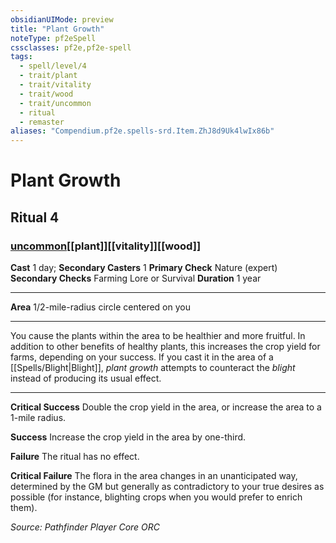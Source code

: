 ```yaml
---
obsidianUIMode: preview
title: "Plant Growth"
noteType: pf2eSpell
cssclasses: pf2e,pf2e-spell
tags:
  - spell/level/4
  - trait/plant
  - trait/vitality
  - trait/wood
  - trait/uncommon
  - ritual
  - remaster
aliases: "Compendium.pf2e.spells-srd.Item.ZhJ8d9Uk4lwIx86b" 
---
```

# Plant Growth   
## Ritual 4
### [uncommon](uncommon "Uncommon Rarity Trait")[[plant]][[vitality]][[wood]]

**Cast** 1 day; **Secondary Casters** 1
**Primary Check** Nature (expert)
**Secondary Checks** Farming Lore or Survival
**Duration** 1 year
* * * 
**Area** 1/2-mile-radius circle centered on you

* * *

You cause the plants within the area to be healthier and more fruitful. In addition to other benefits of healthy plants, this increases the crop yield for farms, depending on your success. If you cast it in the area of a [[Spells/Blight|Blight]], _plant growth_ attempts to counteract the _blight_ instead of producing its usual effect.

* * *

**Critical Success** Double the crop yield in the area, or increase the area to a 1-mile radius.

**Success** Increase the crop yield in the area by one-third.

**Failure** The ritual has no effect.

**Critical Failure** The flora in the area changes in an unanticipated way, determined by the GM but generally as contradictory to your true desires as possible (for instance, blighting crops when you would prefer to enrich them).

*Source: Pathfinder Player Core*
*ORC*
